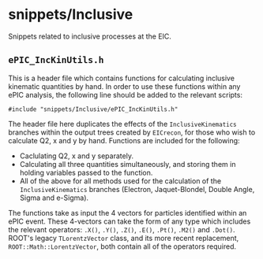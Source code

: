 # snippets/Inclusive

Snippets related to inclusive processes at the EIC.

## `ePIC_IncKinUtils.h`

This is a header file which contains functions for calculating inclusive kinematic quantities by hand. In order to use these functions within any ePIC analysis, the following line should be added to the relevant scripts:

```
#include "snippets/Inclusive/ePIC_IncKinUtils.h"
```

The header file here duplicates the effects of the `InclusiveKinematics` branches within the output trees created by `EICrecon`, for those who wish to calculate Q2, x and y by hand. Functions are included for the following:
- Caclulating Q2, x and y separately.
- Calculating all three quantities simultaneously, and storing them in holding variables passed to the function.
- All of the above for all methods used for the calculation of the `InclusiveKinematics` branches (Electron, Jaquet-Blondel, Double Angle, Sigma and e-Sigma).

The functions take as input the 4 vectors for particles identified within an ePIC event. These 4-vectors can take the form of any type which includes the relevant operators: `.X()`, `.Y()`, `.Z()`, `.E()`, `.Pt()`, `.M2()` and `.Dot()`. ROOT's legacy `TLorentzVector` class, and its more recent replacement, `ROOT::Math::LorentzVector`, both contain all of the operators required.
